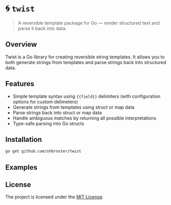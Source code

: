# 🌀 `twist`

> A reversible template package for Go — render structured text and parse it back into data.

## Overview

Twist is a Go library for creating reversible string templates. It allows you to both generate strings from templates and parse strings back into structured data.

## Features

- Simple template syntax using `{{field}}` delimiters (with configuration options for custom delimeters)
- Generate strings from templates using struct or map data
- Parse strings back into struct or map data
- Handle ambiguous matches by returning all possible interpretations
- Type-safe parsing into Go structs

## Installation

```sh
go get github.com/shbroster/twist
```

## Examples

## License

The project is licensed under the [MIT License](./LICENSE).